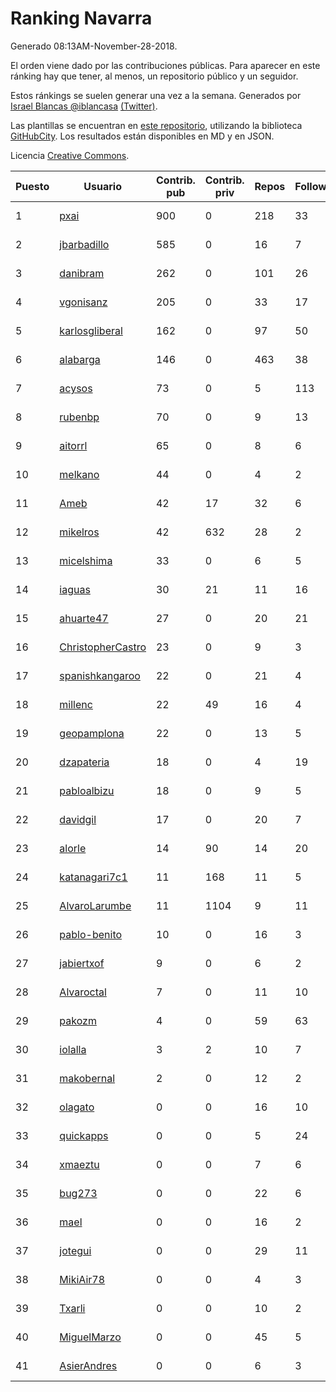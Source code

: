 # Ranking Navarra

Generado 08:13AM-November-28-2018.

El orden viene dado por las contribuciones públicas. Para aparecer en este ránking hay que tener, al menos, un repositorio público y un seguidor.

Estos ránkings se suelen generar una vez a la semana. Generados por [Israel Blancas @iblancasa](https://github.com/iblancasa/) [(Twitter)](https://twitter.com/iblancasa).

Las plantillas se encuentran en [este repositorio](https://github.com/iblancasa/GH-Spanish-Ranking), utilizando la biblioteca [GitHubCity](https://github.com/iblancasa/GitHubCity). Los resultados están disponibles en MD y en JSON.

Licencia [Creative Commons](https://creativecommons.org/licenses/by/4.0/).

| Puesto   |  Usuario  | Contrib. pub | Contrib. priv |Repos| Followers | Desde |  Avatar  |
|----------|-----------|--------------|---------------|-----|-----------|-------|----------|
|1|[pxai](https://github.com/pxai)|900|0|218|33|2011-12-02|![pxai]()|
|2|[jbarbadillo](https://github.com/jbarbadillo)|585|0|16|7|2016-01-29|![jbarbadillo]()|
|3|[danibram](https://github.com/danibram)|262|0|101|26|2013-02-21|![danibram]()|
|4|[vgonisanz](https://github.com/vgonisanz)|205|0|33|17|2012-05-03|![vgonisanz]()|
|5|[karlosgliberal](https://github.com/karlosgliberal)|162|0|97|50|2010-02-10|![karlosgliberal]()|
|6|[alabarga](https://github.com/alabarga)|146|0|463|38|2009-12-11|![alabarga]()|
|7|[acysos](https://github.com/acysos)|73|0|5|113|2012-04-18|![acysos]()|
|8|[rubenbp](https://github.com/rubenbp)|70|0|9|13|2011-01-18|![rubenbp]()|
|9|[aitorrl](https://github.com/aitorrl)|65|0|8|6|2010-08-19|![aitorrl]()|
|10|[melkano](https://github.com/melkano)|44|0|4|2|2015-07-04|![melkano]()|
|11|[Ameb](https://github.com/Ameb)|42|17|32|6|2010-09-03|![Ameb]()|
|12|[mikelros](https://github.com/mikelros)|42|632|28|2|2016-09-15|![mikelros]()|
|13|[micelshima](https://github.com/micelshima)|33|0|6|5|2014-12-15|![micelshima]()|
|14|[iaguas](https://github.com/iaguas)|30|21|11|16|2013-04-25|![iaguas]()|
|15|[ahuarte47](https://github.com/ahuarte47)|27|0|20|21|2013-09-30|![ahuarte47]()|
|16|[ChristopherCastro](https://github.com/ChristopherCastro)|23|0|9|3|2011-04-25|![ChristopherCastro]()|
|17|[spanishkangaroo](https://github.com/spanishkangaroo)|22|0|21|4|2009-10-29|![spanishkangaroo]()|
|18|[millenc](https://github.com/millenc)|22|49|16|4|2014-06-11|![millenc]()|
|19|[geopamplona](https://github.com/geopamplona)|22|0|13|5|2017-01-10|![geopamplona]()|
|20|[dzapateria](https://github.com/dzapateria)|18|0|4|19|2012-01-08|![dzapateria]()|
|21|[pabloalbizu](https://github.com/pabloalbizu)|18|0|9|5|2013-01-09|![pabloalbizu]()|
|22|[davidgil](https://github.com/davidgil)|17|0|20|7|2012-03-04|![davidgil]()|
|23|[alorle](https://github.com/alorle)|14|90|14|20|2013-04-26|![alorle]()|
|24|[katanagari7c1](https://github.com/katanagari7c1)|11|168|11|5|2011-05-03|![katanagari7c1]()|
|25|[AlvaroLarumbe](https://github.com/AlvaroLarumbe)|11|1104|9|11|2013-04-25|![AlvaroLarumbe]()|
|26|[pablo-benito](https://github.com/pablo-benito)|10|0|16|3|2015-05-07|![pablo-benito]()|
|27|[jabiertxof](https://github.com/jabiertxof)|9|0|6|2|2013-04-30|![jabiertxof]()|
|28|[Alvaroctal](https://github.com/Alvaroctal)|7|0|11|10|2013-05-29|![Alvaroctal]()|
|29|[pakozm](https://github.com/pakozm)|4|0|59|63|2012-10-26|![pakozm]()|
|30|[iolalla](https://github.com/iolalla)|3|2|10|7|2010-06-17|![iolalla]()|
|31|[makobernal](https://github.com/makobernal)|2|0|12|2|2012-12-01|![makobernal]()|
|32|[olagato](https://github.com/olagato)|0|0|16|10|2009-11-05|![olagato]()|
|33|[quickapps](https://github.com/quickapps)|0|0|5|24|2011-10-15|![quickapps]()|
|34|[xmaeztu](https://github.com/xmaeztu)|0|0|7|6|2011-04-01|![xmaeztu]()|
|35|[bug273](https://github.com/bug273)|0|0|22|6|2010-08-20|![bug273]()|
|36|[mael](https://github.com/mael)|0|0|16|2|2010-02-10|![mael]()|
|37|[jotegui](https://github.com/jotegui)|0|0|29|11|2011-02-28|![jotegui]()|
|38|[MikiAir78](https://github.com/MikiAir78)|0|0|4|3|2013-11-07|![MikiAir78]()|
|39|[Txarli](https://github.com/Txarli)|0|0|10|2|2013-01-24|![Txarli]()|
|40|[MiguelMarzo](https://github.com/MiguelMarzo)|0|0|45|5|2016-09-15|![MiguelMarzo]()|
|41|[AsierAndres](https://github.com/AsierAndres)|0|0|6|3|2016-09-23|![AsierAndres]()|
